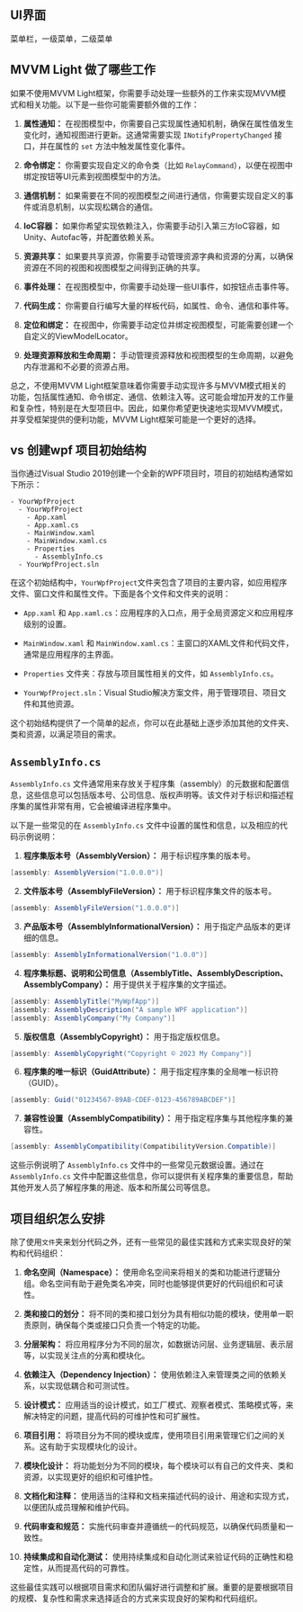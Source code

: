## UI界面
菜单栏，一级菜单，二级菜单
## MVVM Light 做了哪些工作
如果不使用MVVM Light框架，你需要手动处理一些额外的工作来实现MVVM模式和相关功能。以下是一些你可能需要额外做的工作：

1. **属性通知：** 在视图模型中，你需要自己实现属性通知机制，确保在属性值发生变化时，通知视图进行更新。这通常需要实现 `INotifyPropertyChanged` 接口，并在属性的 `set` 方法中触发属性变化事件。

2. **命令绑定：** 你需要实现自定义的命令类（比如 `RelayCommand`），以便在视图中绑定按钮等UI元素到视图模型中的方法。

3. **通信机制：** 如果需要在不同的视图模型之间进行通信，你需要实现自定义的事件或消息机制，以实现松耦合的通信。

4. **IoC容器：** 如果你希望实现依赖注入，你需要手动引入第三方IoC容器，如Unity、Autofac等，并配置依赖关系。

5. **资源共享：** 如果要共享资源，你需要手动管理资源字典和资源的分离，以确保资源在不同的视图和视图模型之间得到正确的共享。

6. **事件处理：** 在视图模型中，你需要手动处理一些UI事件，如按钮点击事件等。

7. **代码生成：** 你需要自行编写大量的样板代码，如属性、命令、通信和事件等。

8. **定位和绑定：** 在视图中，你需要手动定位并绑定视图模型，可能需要创建一个自定义的ViewModelLocator。

9. **处理资源释放和生命周期：** 手动管理资源释放和视图模型的生命周期，以避免内存泄漏和不必要的资源占用。

总之，不使用MVVM Light框架意味着你需要手动实现许多与MVVM模式相关的功能，包括属性通知、命令绑定、通信、依赖注入等。这可能会增加开发的工作量和复杂性，特别是在大型项目中。因此，如果你希望更快速地实现MVVM模式，并享受框架提供的便利功能，MVVM Light框架可能是一个更好的选择。
## vs 创建wpf 项目初始结构
当你通过Visual Studio 2019创建一个全新的WPF项目时，项目的初始结构通常如下所示：

```
- YourWpfProject
  - YourWpfProject
    - App.xaml
    - App.xaml.cs
    - MainWindow.xaml
    - MainWindow.xaml.cs
    - Properties
      - AssemblyInfo.cs
  - YourWpfProject.sln
```

在这个初始结构中，`YourWpfProject`文件夹包含了项目的主要内容，如应用程序文件、窗口文件和属性文件。下面是各个文件和文件夹的说明：

- `App.xaml` 和 `App.xaml.cs`：应用程序的入口点，用于全局资源定义和应用程序级别的设置。

- `MainWindow.xaml` 和 `MainWindow.xaml.cs`：主窗口的XAML文件和代码文件，通常是应用程序的主界面。

- `Properties` 文件夹：存放与项目属性相关的文件，如 `AssemblyInfo.cs`。

- `YourWpfProject.sln`：Visual Studio解决方案文件，用于管理项目、项目文件和其他资源。

这个初始结构提供了一个简单的起点，你可以在此基础上逐步添加其他的文件夹、类和资源，以满足项目的需求。

## `AssemblyInfo.cs`
`AssemblyInfo.cs` 文件通常用来存放关于程序集（assembly）的元数据和配置信息，这些信息可以包括版本号、公司信息、版权声明等。该文件对于标识和描述程序集的属性非常有用，它会被编译进程序集中。

以下是一些常见的在 `AssemblyInfo.cs` 文件中设置的属性和信息，以及相应的代码示例说明：

1. **程序集版本号（AssemblyVersion）：** 用于标识程序集的版本号。

```csharp
[assembly: AssemblyVersion("1.0.0.0")]
```

2. **文件版本号（AssemblyFileVersion）：** 用于标识程序集文件的版本号。

```csharp
[assembly: AssemblyFileVersion("1.0.0.0")]
```

3. **产品版本号（AssemblyInformationalVersion）：** 用于指定产品版本的更详细的信息。

```csharp
[assembly: AssemblyInformationalVersion("1.0.0")]
```

4. **程序集标题、说明和公司信息（AssemblyTitle、AssemblyDescription、AssemblyCompany）：** 用于提供关于程序集的文字描述。

```csharp
[assembly: AssemblyTitle("MyWpfApp")]
[assembly: AssemblyDescription("A sample WPF application")]
[assembly: AssemblyCompany("My Company")]
```

5. **版权信息（AssemblyCopyright）：** 用于指定版权信息。

```csharp
[assembly: AssemblyCopyright("Copyright © 2023 My Company")]
```

6. **程序集的唯一标识（GuidAttribute）：** 用于指定程序集的全局唯一标识符（GUID）。

```csharp
[assembly: Guid("01234567-89AB-CDEF-0123-456789ABCDEF")]
```

7. **兼容性设置（AssemblyCompatibility）：** 用于指定程序集与其他程序集的兼容性。

```csharp
[assembly: AssemblyCompatibility(CompatibilityVersion.Compatible)]
```

这些示例说明了 `AssemblyInfo.cs` 文件中的一些常见元数据设置。通过在 `AssemblyInfo.cs` 文件中配置这些信息，你可以提供有关程序集的重要信息，帮助其他开发人员了解程序集的用途、版本和所属公司等信息。


## 项目组织怎么安排
除了使用`文件`夹来划分代码之外，还有一些常见的最佳实践和方式来实现良好的架构和代码组织：

1. **命名空间（Namespace）：** 使用命名空间来将相关的类和功能进行逻辑分组。命名空间有助于避免类名冲突，同时也能够提供更好的代码组织和可读性。

2. **类和接口的划分：** 将不同的类和接口划分为具有相似功能的模块，使用单一职责原则，确保每个类或接口只负责一个特定的功能。

3. **分层架构：** 将应用程序分为不同的层次，如数据访问层、业务逻辑层、表示层等，以实现关注点的分离和模块化。

4. **依赖注入（Dependency Injection）：** 使用依赖注入来管理类之间的依赖关系，以实现低耦合和可测试性。

5. **设计模式：** 应用适当的设计模式，如工厂模式、观察者模式、策略模式等，来解决特定的问题，提高代码的可维护性和可扩展性。

6. **项目引用：** 将项目分为不同的模块或库，使用项目引用来管理它们之间的关系。这有助于实现模块化的设计。

7. **模块化设计：** 将功能划分为不同的模块，每个模块可以有自己的文件夹、类和资源，以实现更好的组织和可维护性。

8. **文档化和注释：** 使用适当的注释和文档来描述代码的设计、用途和实现方式，以便团队成员理解和维护代码。

9. **代码审查和规范：** 实施代码审查并遵循统一的代码规范，以确保代码质量和一致性。

10. **持续集成和自动化测试：** 使用持续集成和自动化测试来验证代码的正确性和稳定性，从而提高代码的可靠性。

这些最佳实践可以根据项目需求和团队偏好进行调整和扩展。重要的是要根据项目的规模、复杂性和需求来选择适合的方式来实现良好的架构和代码组织。
